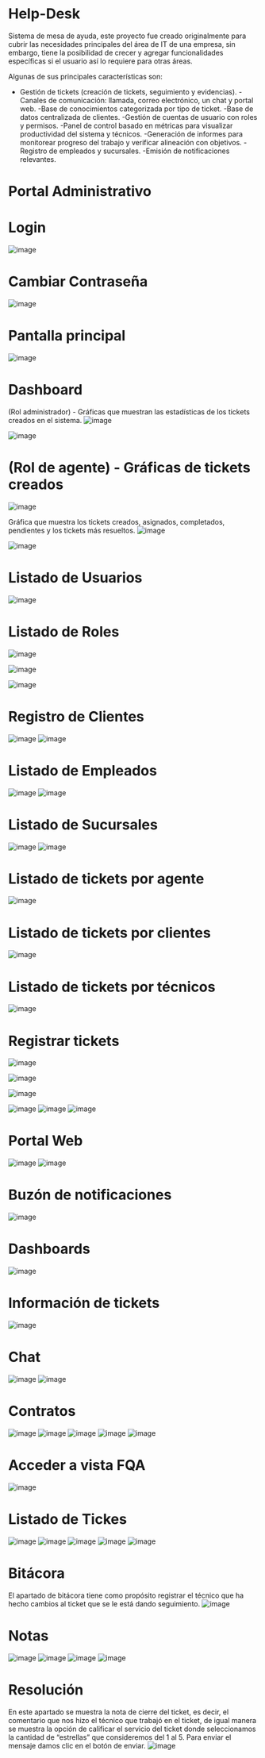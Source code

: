 # Help-Desk
Sistema de mesa de ayuda, este proyecto fue creado originalmente para cubrir las necesidades principales del área de IT de una empresa, sin embargo, tiene la posibilidad de crecer y agregar funcionalidades específicas si el usuario así lo requiere para otras áreas. 

Algunas de sus principales características son:

* Gestión de tickets (creación de tickets, seguimiento y evidencias).
-Canales de comunicación: llamada, correo electrónico, un chat y portal web.
-Base de conocimientos categorizada por tipo de ticket.
-Base de datos centralizada de clientes.
-Gestión de cuentas de usuario con roles y permisos.
-Panel de control basado en métricas para visualizar productividad del sistema y técnicos.
-Generación de informes para monitorear progreso del trabajo y verificar alineación con objetivos.
-Registro de empleados y sucursales.
-Emisión de notificaciones relevantes.


# Portal Administrativo
# Login
![image](https://user-images.githubusercontent.com/85320228/230815173-2b19ca93-e310-400d-ab52-247164d1c67f.png)

# Cambiar Contraseña
![image](https://user-images.githubusercontent.com/85320228/230816252-6c2ca9f6-8176-4176-8725-e8fce686c14a.png)

# Pantalla principal 
![image](https://user-images.githubusercontent.com/85320228/230815703-c9894b02-5d10-487d-b4a3-c97b9eae1df4.png)

# Dashboard
(Rol administrador) - Gráficas que muestran las estadísticas de los tickets creados en el sistema.
![image](https://user-images.githubusercontent.com/85320228/230815798-8944c54d-61f5-48ee-a8f1-e71b66465e2b.png)

![image](https://user-images.githubusercontent.com/85320228/230816297-a7a11cb7-13ae-4bf4-a3d2-65a5c6db8fe9.png)

# (Rol de agente) - Gráficas de tickets creados
![image](https://user-images.githubusercontent.com/85320228/230816350-c68c6527-00d4-48d1-85ad-99f855601b48.png)


Gráfica que muestra los tickets creados, asignados, completados, pendientes y los tickets más resueltos.
![image](https://user-images.githubusercontent.com/85320228/230816404-fda943d7-97c8-4d5f-9b3c-61024e5ed0dc.png)

![image](https://user-images.githubusercontent.com/85320228/230816471-b38bf954-8e63-4a4e-8915-e702732b435e.png)


# Listado de Usuarios
![image](https://user-images.githubusercontent.com/85320228/230816559-cdc6074c-483f-4aa8-bfe4-5ddb73846fb3.png)

# Listado de Roles
![image](https://user-images.githubusercontent.com/85320228/230816742-7836fadb-4146-431b-a179-7bb179b7027b.png)

![image](https://user-images.githubusercontent.com/85320228/230816778-0c3dcda1-fd4f-42f7-94ac-199583fc0aa6.png)

![image](https://user-images.githubusercontent.com/85320228/230816838-6f28d7ba-4ed5-4b18-946b-7d909df2b681.png)

# Registro de Clientes
![image](https://user-images.githubusercontent.com/85320228/230816933-aea93b60-d0f5-4148-a57f-c75843a9fa67.png)
![image](https://user-images.githubusercontent.com/85320228/230816947-e2dc0a0d-df90-42b7-92d8-494113898a36.png)

# Listado de Empleados
![image](https://user-images.githubusercontent.com/85320228/230817033-e0004b22-df90-486b-94e6-7a74dceab79c.png)
![image](https://user-images.githubusercontent.com/85320228/230817064-c8c8fe70-cfd3-4a81-900f-25ea1d5f67e4.png)

# Listado de Sucursales
![image](https://user-images.githubusercontent.com/85320228/230817145-b4792ee3-fdf5-435b-a8d8-7e06c0a752c0.png)
![image](https://user-images.githubusercontent.com/85320228/230817170-fe296277-5977-403b-9119-33e8c4e4b115.png)

# Listado de tickets por agente
![image](https://user-images.githubusercontent.com/85320228/230817251-677de732-26ad-43ef-8050-7ecc408e2d47.png)

# Listado de tickets por clientes
![image](https://user-images.githubusercontent.com/85320228/230817297-698647ad-b7d4-48cd-9499-1ed881fb761a.png)

# Listado de tickets por técnicos
![image](https://user-images.githubusercontent.com/85320228/230817319-9017e785-ea22-4001-9247-c386d71237ed.png)

# Registrar tickets
![image](https://user-images.githubusercontent.com/85320228/230817350-e3b217eb-43ca-4310-89b6-88fd46fbc6d9.png)

![image](https://user-images.githubusercontent.com/85320228/230817371-fb3b48cf-20b9-49a1-ba30-8f2940dbee6c.png)

![image](https://user-images.githubusercontent.com/85320228/230817392-03b904a5-8978-4b28-8829-ac93eec4fbf2.png)

![image](https://user-images.githubusercontent.com/85320228/230817445-acdff397-aea1-4d25-8951-2e15d88d650f.png)
![image](https://user-images.githubusercontent.com/85320228/230817461-5b689fd8-991b-4c0f-8fee-f5b5fa15a355.png)
![image](https://user-images.githubusercontent.com/85320228/230817481-6007ec20-fce4-4e24-a97e-abbc489d6a63.png)

# Portal Web
![image](https://user-images.githubusercontent.com/85320228/230817850-ce5c4bb4-a0f6-47aa-94c7-a54c1d30e8e0.png)
![image](https://user-images.githubusercontent.com/85320228/230817870-fd3b4057-393d-46d0-b6bf-0176f6006c87.png)

# Buzón de notificaciones
![image](https://user-images.githubusercontent.com/85320228/230817936-313bae07-2827-4721-be37-a7254a12ddc7.png)

# Dashboards
![image](https://user-images.githubusercontent.com/85320228/230817986-49d341e6-7cd2-4a45-a7d8-d2a76deeee98.png)

# Información de tickets
![image](https://user-images.githubusercontent.com/85320228/230818040-26c2e353-6065-48dc-bc8e-aab928a5b949.png)

# Chat
![image](https://user-images.githubusercontent.com/85320228/230818139-f056d342-5fb1-45e1-bd3c-96a7401bbfc8.png)
![image](https://user-images.githubusercontent.com/85320228/230818160-98b46463-a3eb-48e1-b629-4a0490ce1c3a.png)

# Contratos
![image](https://user-images.githubusercontent.com/85320228/230818230-1d592dc9-0ed1-490a-aa39-ea9bbf9a9e80.png)
![image](https://user-images.githubusercontent.com/85320228/230818249-e5a0ccd3-dabb-4ee9-8c3f-841ecc4d6401.png)
![image](https://user-images.githubusercontent.com/85320228/230818267-89a925d7-9901-44a4-96cb-b80fb2e0f06c.png)
![image](https://user-images.githubusercontent.com/85320228/230818318-9ffab118-a3fa-44f7-8c00-6a5c18beb5d2.png)
![image](https://user-images.githubusercontent.com/85320228/230818334-d6d555b1-865f-40be-9cd2-596d73ba2b28.png)

# Acceder a vista FQA
![image](https://user-images.githubusercontent.com/85320228/230818396-47b6b1e8-beef-48d9-ac4f-b88b61aeb606.png)

# Listado de Tickes
![image](https://user-images.githubusercontent.com/85320228/230818448-feaed093-7df0-4374-8306-c8b7703b1a77.png)
![image](https://user-images.githubusercontent.com/85320228/230818472-c0f2a037-f3b1-4cad-8665-57f8360b9b2d.png)
![image](https://user-images.githubusercontent.com/85320228/230818519-fb631757-ec75-4c7c-a517-a0a0e3537021.png)
![image](https://user-images.githubusercontent.com/85320228/230818541-ecf3c931-da3a-4ad3-b7b4-8a7d3bf81eb9.png)
![image](https://user-images.githubusercontent.com/85320228/230818573-c158baf6-571f-4f65-9a49-3ab7554db4ea.png)

# Bitácora
El apartado de bitácora tiene como propósito registrar el técnico que ha hecho cambios al ticket que se le está dando seguimiento.
![image](https://user-images.githubusercontent.com/85320228/230818692-4449e4bd-23f3-49cc-a392-0333e1a4b31e.png)

# Notas
![image](https://user-images.githubusercontent.com/85320228/230818716-976a794d-8267-45a1-b3a3-5bfa114bc25b.png)
![image](https://user-images.githubusercontent.com/85320228/230818736-bc3236b1-6637-4a92-ba19-1ceb69aae84c.png)
![image](https://user-images.githubusercontent.com/85320228/230818758-933feb1b-f70a-4daf-9b63-01c98ef23832.png)
![image](https://user-images.githubusercontent.com/85320228/230818777-33813b2e-b77a-46f4-b479-863243e57c69.png)

# Resolución
En este apartado se muestra la nota de cierre del ticket, es decir, el comentario que nos hizo el técnico que trabajó en el ticket, de igual manera se muestra la opción de calificar el servicio del ticket donde seleccionamos la cantidad de “estrellas” que consideremos del 1 al 5. Para enviar el mensaje damos clic en el botón de enviar.
![image](https://user-images.githubusercontent.com/85320228/230818808-65fec46d-6f01-457e-8894-19b3f7042181.png)















